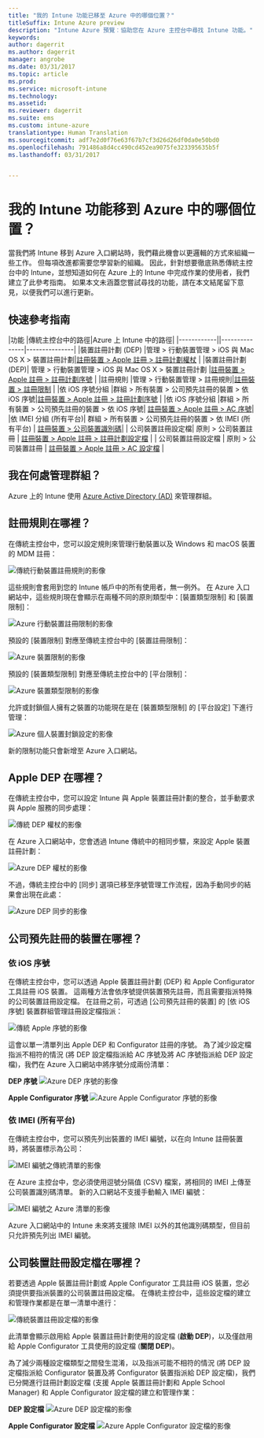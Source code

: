 ```yaml
---
title: "我的 Intune 功能已移至 Azure 中的哪個位置？"
titleSuffix: Intune Azure preview
description: "Intune Azure 預覽︰協助您在 Azure 主控台中尋找 Intune 功能。"
keywords: 
author: dagerrit
ms.author: dagerrit
manager: angrobe
ms.date: 03/31/2017
ms.topic: article
ms.prod: 
ms.service: microsoft-intune
ms.technology: 
ms.assetid: 
ms.reviewer: dagerrit
ms.suite: ems
ms.custom: intune-azure
translationtype: Human Translation
ms.sourcegitcommit: adf7e2d0f76e63f67b7cf3d26d26df0da0e50bd0
ms.openlocfilehash: 791486a8d4cc490cd452ea9075fe323395635b5f
ms.lasthandoff: 03/31/2017


---
```

# <a name="where-did-my-intune-feature-go-in-azure"></a>我的 Intune 功能移到 Azure 中的哪個位置？
當我們將 Intune 移到 Azure 入口網站時，我們藉此機會以更邏輯的方式來組織一些工作。 但每項改進都需要您學習新的組織。 因此，針對想要徹底熟悉傳統主控台中的 Intune，並想知道如何在 Azure 上的 Intune 中完成作業的使用者，我們建立了此參考指南。 如果本文未涵蓋您嘗試尋找的功能，請在本文結尾留下意見，以便我們可以進行更新。
## <a name="quick-reference-guide"></a>快速參考指南
|功能 |傳統主控台中的路徑|Azure 上 Intune 中的路徑| |------------||---------------|---------------|
|裝置註冊計劃 (DEP) |管理 > 行動裝置管理 > iOS 與 Mac OS X > 裝置註冊計劃|[註冊裝置 > Apple 註冊 > 註冊計劃權杖](#where-did-apple-dep-go) |
|裝置註冊計劃 (DEP)| 管理 > 行動裝置管理 > iOS 與 Mac OS X > 裝置註冊計劃 |[註冊裝置 > Apple 註冊 > 註冊計劃序號](#where-did-apple-dep-go) |
|註冊規則 |管理 > 行動裝置管理 > 註冊規則|[註冊裝置 > 註冊限制](#where-did-enrollment-rules-go) |
|依 iOS 序號分組 |群組 > 所有裝置 > 公司預先註冊的裝置 > 依 iOS 序號|[註冊裝置 > Apple 註冊 > 註冊計劃序號](#where-did-corporate-pre-enrolled-devices-go) |
|依 iOS 序號分組 |群組 > 所有裝置 > 公司預先註冊的裝置 > 依 iOS 序號| [註冊裝置 > Apple 註冊 > AC 序號](#where-did-corporate-pre-enrolled-devices-go)|
|依 IMEI 分組 (所有平台)| 群組 > 所有裝置 > 公司預先註冊的裝置 > 依 IMEI (所有平台) | [註冊裝置 > 公司裝置識別碼](#by-imei-all-platforms)|
| 公司裝置註冊設定檔| 原則 > 公司裝置註冊 | [註冊裝置 > Apple 註冊 > 註冊計劃設定檔](#where-did-corporate-pre-enrolled-devices-go) |
| 公司裝置註冊設定檔 | 原則 > 公司裝置註冊 | [註冊裝置 > Apple 註冊 > AC 設定檔](#where-did-corporate-pre-enrolled-devices-go) |


## <a name="where-do-i-manage-groups"></a>我在何處管理群組？
Azure 上的 Intune 使用 [Azure Active Directory (AD)](https://docs.microsoft.com/azure/active-directory/active-directory-groups-create-azure-portal) 來管理群組。

## <a name="where-did-enrollment-rules-go"></a>註冊規則在哪裡？
在傳統主控台中，您可以設定規則來管理行動裝置以及 Windows 和 macOS 裝置的 MDM 註冊：

![傳統行動裝置註冊規則的影像](./media/ui-changes/01-classic-rules.png)

這些規則會套用到您的 Intune 帳戶中的所有使用者，無一例外。 在 Azure 入口網站中，這些規則現在會顯示在兩種不同的原則類型中：[裝置類型限制] 和 [裝置限制]：

![Azure 行動裝置註冊限制的影像](./media/ui-changes/02-azure-enroll-restrictions.png)

預設的 [裝置限制] 對應至傳統主控台中的 [裝置註冊限制]：

![Azure 裝置限制的影像](./media/ui-changes/03-azure-device-limit.png)

預設的 [裝置類型限制] 對應至傳統主控台中的 [平台限制]：

![Azure 裝置類型限制的影像](./media/ui-changes/04-azure-platform-restrictions.png)

允許或封鎖個人擁有之裝置的功能現在是在 [裝置類型限制] 的 [平台設定] 下進行管理：

![Azure 個人裝置封鎖設定的影像](./media/ui-changes/05-azure-personal-block.png)

新的限制功能只會新增至 Azure 入口網站。

## <a name="where-did-apple-dep-go"></a>Apple DEP 在哪裡？
在傳統主控台中，您可以設定 Intune 與 Apple 裝置註冊計劃的整合，並手動要求與 Apple 服務的同步處理：

![傳統 DEP 權杖的影像](./media/ui-changes/06-classic-dep-token.png)

在 Azure 入口網站中，您會透過 Intune 傳統中的相同步驟，來設定 Apple 裝置註冊計劃：

![Azure DEP 權杖的影像](./media/ui-changes/07-azure-dep-token.png)

不過，傳統主控台中的 [同步] 選項已移至序號管理工作流程，因為手動同步的結果會出現在此處：

![Azure DEP 同步的影像](./media/ui-changes/08-azure-dep-sync.png)

## <a name="where-did-corporate-pre-enrolled-devices-go"></a>公司預先註冊的裝置在哪裡？
### <a name="by-ios-serial-number"></a>依 iOS 序號
在傳統主控台中，您可以透過 Apple 裝置註冊計劃 (DEP) 和 Apple Configurator 工具註冊 iOS 裝置。 這兩種方法會依序號提供裝置預先註冊，而且需要指派特殊的公司裝置註冊設定檔。 在註冊之前，可透過 [公司預先註冊的裝置] 的 [依 iOS 序號] 裝置群組管理註冊設定檔指派：

![傳統 Apple 序號的影像](./media/ui-changes/09-classic-apple-serials.png)

這會以單一清單列出 Apple DEP 和 Configurator 註冊的序號。 為了減少設定檔指派不相符的情況 (將 DEP 設定檔指派給 AC 序號及將 AC 序號指派給 DEP 設定檔)，我們在 Azure 入口網站中將序號分成兩份清單：

**DEP 序號**
![Azure DEP 序號的影像](./media/ui-changes/10-azure-dep-serials.png)

**Apple Configurator 序號**
![Azure Apple Configurator 序號的影像](./media/ui-changes/11-azure-ac-serials.png)

### <a name="by-imei-all-platforms"></a>依 IMEI (所有平台)

在傳統主控台中，您可以預先列出裝置的 IMEI 編號，以在向 Intune 註冊裝置時，將裝置標示為公司：

![IMEI 編號之傳統清單的影像](./media/ui-changes/12-classic-corp-imei.png)

在 Azure 主控台中，您必須使用逗號分隔值 (CSV) 檔案，將相同的 IMEI 上傳至公司裝置識別碼清單。 新的入口網站不支援手動輸入 IMEI 編號：

![IMEI 編號之 Azure 清單的影像](./media/ui-changes/13-azure-corp-imei.png)

Azure 入口網站中的 Intune 未來將支援除 IMEI 以外的其他識別碼類型，但目前只允許預先列出 IMEI 編號。

## <a name="where-did-corporate-device-enrollment-profiles-go"></a>公司裝置註冊設定檔在哪裡？
若要透過 Apple 裝置註冊計劃或 Apple Configurator 工具註冊 iOS 裝置，您必須提供要指派裝置的公司裝置註冊設定檔。 在傳統主控台中，這些設定檔的建立和管理作業都是在單一清單中進行：

![傳統裝置註冊設定檔的影像](./media/ui-changes/14-classic-corp-profiles.png)

此清單會顯示啟用給 Apple 裝置註冊計劃使用的設定檔 (**啟動 DEP**)，以及僅啟用給 Apple Configurator 工具使用的設定檔 (**關閉 DEP**)。

為了減少兩種設定檔類型之間發生混淆，以及指派可能不相符的情況 (將 DEP 設定檔指派給 Configurator 裝置及將 Configurator 裝置指派給 DEP 設定檔)，我們已分開進行註冊計劃設定檔 (支援 Apple 裝置註冊計劃和 Apple School Manager) 和 Apple Configurator 設定檔的建立和管理作業：

**DEP 設定檔**
![Azure DEP 設定檔的影像](./media/ui-changes/15-azure-dep-profiles.png)

**Apple Configurator 設定檔**
![Azure Apple Configurator 設定檔的影像](./media/ui-changes/16-azure-ac-profiles.png)

